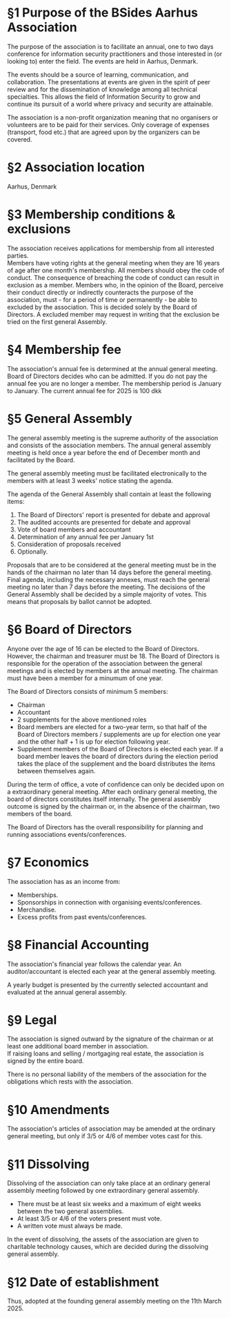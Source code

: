# §1 Purpose of the BSides Aarhus Association
The purpose of the association is to facilitate an annual, one to two days conference for information security practitioners and those interested in (or looking to) enter the field. The events are held in Aarhus, Denmark.

The events should be a source of learning, communication, and collaboration. The presentations at events are given in the spirit of peer review and for the dissemination of knowledge among all technical specialties.  This allows the field of Information Security to grow and continue its pursuit of a world where privacy and security are attainable.

The association is a non-profit organization meaning that no organisers or volunteers are to be paid for their services.
Only coverage of expenses (transport, food etc.) that are agreed upon by the organizers can be covered.

# §2 Association location
Aarhus, Denmark

# §3 Membership conditions & exclusions
The association receives applications for membership from all interested parties.  
Members have voting rights at the general meeting when they are 16 years of age after one month's membership.
All members should obey the code of conduct. The consequence of breaching the code of conduct can result in exclusion as a member. 
Members who, in the opinion of the Board, perceive their conduct directly or indirectly counteracts the purpose of the association, must - for a period of time or permanently - be able to excluded by the association.
This is decided solely by the Board of Directors. 
A excluded member may request in writing that the exclusion be tried on the first general Assembly.

# §4 Membership fee
The association's annual fee is determined at the annual general meeting. Board of Directors decides who can be admitted.
If you do not pay the annual fee you are no longer a member. The membership period is January to January.
The current annual fee for 2025 is 100 dkk

# §5 General Assembly
The general assembly meeting is the supreme authority of the association and consists of the association members. The annual general assembly meeting is held once a year before the end of December month and facilitated by the Board.

The general assembly meeting must be facilitated electronically to the members with at least 3 weeks' notice stating the agenda.

The agenda of the General Assembly shall contain at least the following items:
1. The Board of Directors' report is presented for debate and approval  
2. The audited accounts are presented for debate and approval
3. Vote of board members and accountant
4. Determination of any annual fee per January 1st
5. Consideration of proposals received
6. Optionally.

Proposals that are to be considered at the general meeting must be in the hands of the chairman no later than 14 days before the general meeting. Final agenda, including the necessary annexes, must reach the general meeting no later than 7 days before the meeting.
The decisions of the General Assembly shall be decided by a simple majority of votes.
This means that proposals by ballot cannot be adopted.

# §6 Board of Directors
Anyone over the age of 16 can be elected to the Board of Directors.
However, the chairman and treasurer must be 18.
The Board of Directors is responsible for the operation of the association between the general meetings and is elected by members at the annual meeting.
The chairman must have been a member for a minumum of one year.

The Board of Directors consists of minimum 5 members:
* Chairman
* Accountant
* 2 supplements for the above mentioned roles
* Board members are elected for a two-year term, so that half of the Board of Directors members / supplements are up for election one year and the other half + 1 is up for election following year.
* Supplement members of the Board of Directors is elected each year. If a board member leaves the board of directors during the election period takes the place of the supplement and the board distributes the items between themselves again.

During the term of office, a vote of confidence can only be decided upon on a extraordinary general meeting. After each ordinary general meeting, the board of directors constitutes itself internally.
The general assembly outcome is signed by the chairman or, in the absence of the chairman, two members of the board.

The Board of Directors has the overall responsibility for planning and running associations events/conferences.

# §7 Economics
The association has as an income from:
* Memberships.
* Sponsorships in connection with organising events/conferences.
* Merchandise.
* Excess profits from past events/conferences.

# §8 Financial Accounting
The association's financial year follows the calendar year.
An auditor/accountant is elected each year at the general assembly meeting.

A yearly budget is presented by the currently selected accountant and evaluated at the annual general assembly.

# §9 Legal
The association is signed outward by the signature of the chairman or at least one additional board member in association.  
If raising loans and selling / mortgaging real estate, the association is signed by the entire board. 

There is no personal liability of the members of the association for the obligations which rests with the association.

# §10 Amendments
The association's articles of association may be amended at the ordinary general meeting, but only if 3/5 or 4/6 of member votes cast for this.

# §11 Dissolving
Dissolving of the association can only take place at an ordinary general assembly meeting followed by one
extraordinary general assembly. 

* There must be at least six weeks and a maximum of eight weeks between the two general assemblies.
* At least 3/5 or 4/6 of the voters present must vote.
* A written vote must always be made.

In the event of dissolving, the assets of the association are given to charitable technology causes, which are decided during the dissolving general assembly.

# §12 Date of establishment
Thus, adopted at the founding general assembly meeting on the 11th March 2025.
